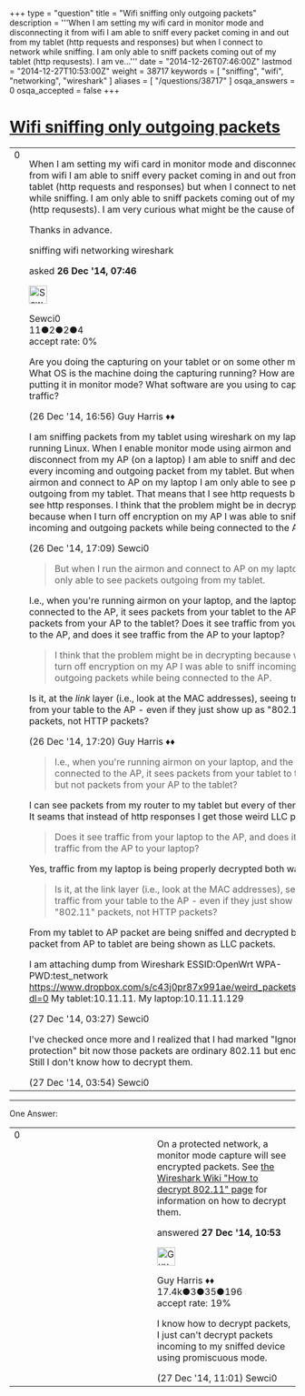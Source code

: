 +++
type = "question"
title = "Wifi sniffing only outgoing packets"
description = '''When I am setting my wifi card in monitor mode and disconnecting it from wifi I am able to sniff every packet coming in and out from my tablet (http requests and responses) but when I connect to network while sniffing. I am only able to sniff packets coming out of my tablet (http requsests). I am ve...'''
date = "2014-12-26T07:46:00Z"
lastmod = "2014-12-27T10:53:00Z"
weight = 38717
keywords = [ "sniffing", "wifi", "networking", "wireshark" ]
aliases = [ "/questions/38717" ]
osqa_answers = 0
osqa_accepted = false
+++

<div class="headNormal">

# [Wifi sniffing only outgoing packets](/questions/38717/wifi-sniffing-only-outgoing-packets)

</div>

<div id="main-body">

<div id="askform">

<table id="question-table" style="width:100%;"><colgroup><col style="width: 50%" /><col style="width: 50%" /></colgroup><tbody><tr class="odd"><td style="width: 30px; vertical-align: top"><div class="vote-buttons"><div id="post-38717-score" class="post-score" title="current number of votes">0</div><div id="favorite-count" class="favorite-count"></div></div></td><td><div id="item-right"><div class="question-body"><p>When I am setting my wifi card in monitor mode and disconnecting it from wifi I am able to sniff every packet coming in and out from my tablet (http requests and responses) but when I connect to network while sniffing. I am only able to sniff packets coming out of my tablet (http requsests). I am very curious what might be the cause of this.</p><p>Thanks in advance.</p></div><div id="question-tags" class="tags-container tags">sniffing wifi networking wireshark</div><div id="question-controls" class="post-controls"></div><div class="post-update-info-container"><div class="post-update-info post-update-info-user"><p>asked <strong>26 Dec '14, 07:46</strong></p><img src="https://secure.gravatar.com/avatar/eed1969cb8eb9f95031e0cdb697ff66e?s=32&amp;d=identicon&amp;r=g" class="gravatar" width="32" height="32" alt="Sewci0&#39;s gravatar image" /><p>Sewci0<br />
<span class="score" title="11 reputation points">11</span><span title="2 badges"><span class="badge1">●</span><span class="badgecount">2</span></span><span title="2 badges"><span class="silver">●</span><span class="badgecount">2</span></span><span title="4 badges"><span class="bronze">●</span><span class="badgecount">4</span></span><br />
<span class="accept_rate" title="Rate of the user&#39;s accepted answers">accept rate:</span> <span title="Sewci0 has no accepted answers">0%</span></p></div></div><div id="comments-container-38717" class="comments-container"><span id="38719"></span><div id="comment-38719" class="comment"><div id="post-38719-score" class="comment-score"></div><div class="comment-text"><p>Are you doing the capturing on your tablet or on some other machine? What OS is the machine doing the capturing running? How are you putting it in monitor mode? What software are you using to capture the traffic?</p></div><div id="comment-38719-info" class="comment-info"><span class="comment-age">(26 Dec '14, 16:56)</span> Guy Harris ♦♦</div></div><span id="38721"></span><div id="comment-38721" class="comment"><div id="post-38721-score" class="comment-score"></div><div class="comment-text"><p>I am sniffing packets from my tablet using wireshark on my laptop running Linux. When I enable monitor mode using airmon and disconnect from my AP (on a laptop) I am able to sniff and decrypt every incoming and outgoing packet from my tablet. But when I run the airmon and connect to AP on my laptop I am only able to see packets outgoing from my tablet. That means that I see http requests but I can't see http responses. I think that the problem might be in decrypting because when I turn off encryption on my AP I was able to sniff incoming and outgoing packets while being connected to the AP.</p></div><div id="comment-38721-info" class="comment-info"><span class="comment-age">(26 Dec '14, 17:09)</span> Sewci0</div></div><span id="38722"></span><div id="comment-38722" class="comment"><div id="post-38722-score" class="comment-score"></div><div class="comment-text"><blockquote><p>But when I run the airmon and connect to AP on my laptop I am only able to see packets outgoing from my tablet.</p></blockquote><p>I.e., when you're running airmon on your laptop, and the laptop is connected to the AP, it sees packets from your tablet to the AP but not packets from your AP to the tablet? Does it see traffic from your laptop to the AP, and does it see traffic from the AP to your laptop?</p><blockquote><p>I think that the problem might be in decrypting because when I turn off encryption on my AP I was able to sniff incoming and outgoing packets while being connected to the AP.</p></blockquote><p>Is it, at the <em>link</em> layer (i.e., look at the MAC addresses), seeing traffic from your table to the AP - even if they just show up as "802.11" packets, not HTTP packets?</p></div><div id="comment-38722-info" class="comment-info"><span class="comment-age">(26 Dec '14, 17:20)</span> Guy Harris ♦♦</div></div><span id="38729"></span><div id="comment-38729" class="comment"><div id="post-38729-score" class="comment-score"></div><div class="comment-text"><blockquote><p>I.e., when you're running airmon on your laptop, and the laptop is connected to the AP, it sees packets from your tablet to the AP but not packets from your AP to the tablet?</p></blockquote><p>I can see packets from my router to my tablet but every of them is LLC. It seams that instead of http responses I get those weird LLC packets.</p><blockquote><p>Does it see traffic from your laptop to the AP, and does it see traffic from the AP to your laptop?</p></blockquote><p>Yes, traffic from my laptop is being properly decrypted both ways.</p><blockquote><p>Is it, at the link layer (i.e., look at the MAC addresses), seeing traffic from your table to the AP - even if they just show up as "802.11" packets, not HTTP packets?</p></blockquote><p>From my tablet to AP packet are being sniffed and decrypted but packet from AP to tablet are being shown as LLC packets.</p><p>I am attaching dump from Wireshark ESSID:OpenWrt WPA-PWD:test_network <a href="https://www.dropbox.com/s/c43j0pr87x991ae/weird_packets.pcapng?dl=0">https://www.dropbox.com/s/c43j0pr87x991ae/weird_packets.pcapng?dl=0</a> My tablet:10.11.11. My laptop:10.11.11.129</p></div><div id="comment-38729-info" class="comment-info"><span class="comment-age">(27 Dec '14, 03:27)</span> Sewci0</div></div><span id="38730"></span><div id="comment-38730" class="comment"><div id="post-38730-score" class="comment-score"></div><div class="comment-text"><p>I've checked once more and I realized that I had marked "Ignore the VI protection" bit now those packets are ordinary 802.11 but encrypted. Still I don't know how to decrypt them.</p></div><div id="comment-38730-info" class="comment-info"><span class="comment-age">(27 Dec '14, 03:54)</span> Sewci0</div></div></div><div id="comment-tools-38717" class="comment-tools"></div><div class="clear"></div><div id="comment-38717-form-container" class="comment-form-container"></div><div class="clear"></div></div></td></tr></tbody></table>

------------------------------------------------------------------------

<div class="tabBar">

<span id="sort-top"></span>

<div class="headQuestions">

One Answer:

</div>

</div>

<span id="38742"></span>

<div id="answer-container-38742" class="answer">

<table style="width:100%;"><colgroup><col style="width: 50%" /><col style="width: 50%" /></colgroup><tbody><tr class="odd"><td style="width: 30px; vertical-align: top"><div class="vote-buttons"><div id="post-38742-score" class="post-score" title="current number of votes">0</div></div></td><td><div class="item-right"><div class="answer-body"><p>On a protected network, a monitor mode capture will see encrypted packets. See <a href="http://wiki.wireshark.org/HowToDecrypt802.11">the Wireshark Wiki "How to decrypt 802.11" page</a> for information on how to decrypt them.</p></div><div class="answer-controls post-controls"></div><div class="post-update-info-container"><div class="post-update-info post-update-info-user"><p>answered <strong>27 Dec '14, 10:53</strong></p><img src="https://secure.gravatar.com/avatar/f93de7000747ab5efb5acd3034b2ebd7?s=32&amp;d=identicon&amp;r=g" class="gravatar" width="32" height="32" alt="Guy%20Harris&#39;s gravatar image" /><p>Guy Harris ♦♦<br />
<span class="score" title="17443 reputation points"><span>17.4k</span></span><span title="3 badges"><span class="badge1">●</span><span class="badgecount">3</span></span><span title="35 badges"><span class="silver">●</span><span class="badgecount">35</span></span><span title="196 badges"><span class="bronze">●</span><span class="badgecount">196</span></span><br />
<span class="accept_rate" title="Rate of the user&#39;s accepted answers">accept rate:</span> <span title="Guy Harris has 216 accepted answers">19%</span></p></div></div><div id="comments-container-38742" class="comments-container"><span id="38743"></span><div id="comment-38743" class="comment"><div id="post-38743-score" class="comment-score"></div><div class="comment-text"><p>I know how to decrypt packets, I just can't decrypt packets incoming to my sniffed device using promiscuous mode.</p></div><div id="comment-38743-info" class="comment-info"><span class="comment-age">(27 Dec '14, 11:01)</span> Sewci0</div></div></div><div id="comment-tools-38742" class="comment-tools"></div><div class="clear"></div><div id="comment-38742-form-container" class="comment-form-container"></div><div class="clear"></div></div></td></tr></tbody></table>

</div>

<div class="paginator-container-left">

</div>

</div>

</div>

